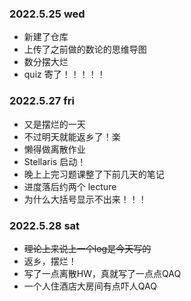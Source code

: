 ### 2022.5.25 wed
- 新建了仓库
- 上传了之前做的数论的思维导图
- 数分摆大烂
- quiz 寄了！！！！！

### 2022.5.27 fri
- 又是摆烂的一天
- 不过明天就能返乡了！楽
- 懒得做离散作业
- Stellaris 启动！
- 晚上上完习题课整了下前几天的笔记
- 进度落后约两个 lecture
- 为什么大括号显示不出来！！！

### 2022.5.28 sat
- ~~理论上来说上一个log是今天写的~~
- 返乡，摆烂！
- 写了一点离散HW，真就写了一点点QAQ
- 一个人住酒店大房间有点吓人QAQ
